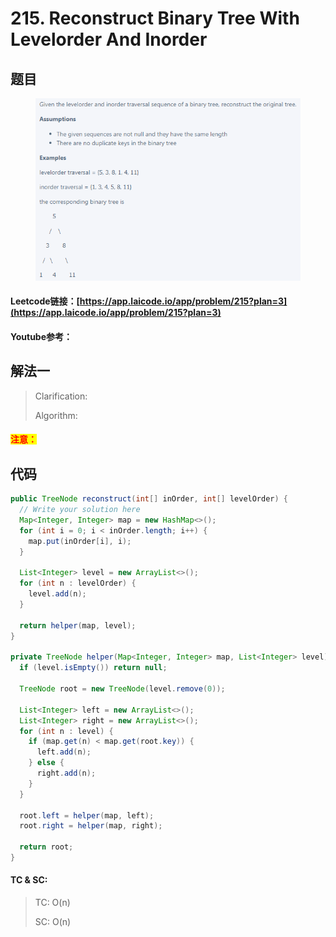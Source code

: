 # 215. Reconstruct Binary Tree With Levelorder And Inorder

## 题目

<figure><img src="../../.gitbook/assets/image (158) (2).png" alt=""><figcaption></figcaption></figure>

#### Leetcode链接：[https://app.laicode.io/app/problem/215?plan=3](https://app.laicode.io/app/problem/215?plan=3)

#### Youtube参考：

## 解法一

> Clarification:&#x20;
>
> Algorithm:&#x20;

#### <mark style="color:red;">注意：</mark>

## 代码

```java
public TreeNode reconstruct(int[] inOrder, int[] levelOrder) {
  // Write your solution here
  Map<Integer, Integer> map = new HashMap<>();
  for (int i = 0; i < inOrder.length; i++) {
    map.put(inOrder[i], i);
  }

  List<Integer> level = new ArrayList<>();
  for (int n : levelOrder) {
    level.add(n);
  }

  return helper(map, level);
}

private TreeNode helper(Map<Integer, Integer> map, List<Integer> level) {
  if (level.isEmpty()) return null;

  TreeNode root = new TreeNode(level.remove(0));

  List<Integer> left = new ArrayList<>();
  List<Integer> right = new ArrayList<>();
  for (int n : level) {
    if (map.get(n) < map.get(root.key)) {
      left.add(n);
    } else {
      right.add(n);
    }
  }

  root.left = helper(map, left);
  root.right = helper(map, right);

  return root;
}
```

#### TC & SC:&#x20;

> TC: O(n)
>
> SC: O(n)
